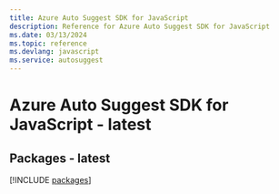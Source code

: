 ```yaml
---
title: Azure Auto Suggest SDK for JavaScript
description: Reference for Azure Auto Suggest SDK for JavaScript
ms.date: 03/13/2024
ms.topic: reference
ms.devlang: javascript
ms.service: autosuggest
---
```

# Azure Auto Suggest SDK for JavaScript - latest
## Packages - latest
[!INCLUDE [packages](auto-suggest-index.md)]